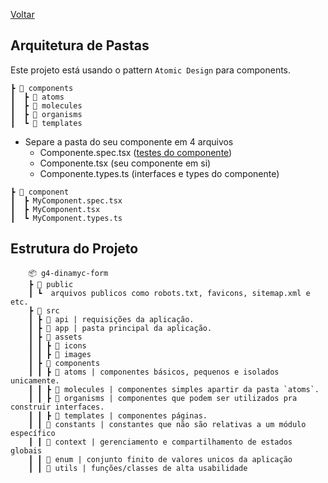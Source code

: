 [Voltar](../README.md)

## Arquitetura de Pastas

Este projeto está usando o pattern `Atomic Design` para components.

```
┣ 📂 components
┃  ┣ 📂 atoms
┃  ┣ 📂 molecules
┃  ┣ 📂 organisms
┃  ┗ 📂 templates
```

- Separe a pasta do seu componente em 4 arquivos
  - Componente.spec.tsx ([testes do componente](./UNITS_TESTS.md))
  - Componente.tsx (seu componente em si)
  - Componente.types.ts (interfaces e types do componente)

```
┣ 📂 component
┃  ┣ MyComponent.spec.tsx
┃  ┣ MyComponent.tsx
┃  ┗ MyComponent.types.ts
```

## Estrutura do Projeto

```
    📦 g4-dinamyc-form
    ┣ 📂 public
    ┃ ┗  arquivos publicos como robots.txt, favicons, sitemap.xml e etc.
    ┣ 📂 src
    ┃ ┣ 📂 api | requisições da aplicação.
    ┃ ┣ 📂 app | pasta principal da aplicação.
    ┃ ┣ 📂 assets
    ┃ ┃ ┣ 📂 icons
    ┃ ┃ ┣ 📂 images
    ┃ ┣ 📂 components
    ┃ ┃ ┣ 📂 atoms | componentes básicos, pequenos e isolados unicamente.
    ┃ ┃ ┣ 📂 molecules | componentes simples apartir da pasta `atoms`.
    ┃ ┃ ┣ 📂 organisms | componentes que podem ser utilizados pra construir interfaces.
    ┃ ┃ ┣ 📂 templates | componentes páginas.
    ┃ ┃ 📂 constants | constantes que não são relativas a um módulo específico
    ┃ ┃ 📂 context | gerenciamento e compartilhamento de estados globais
    ┃ ┃ 📂 enum | conjunto finito de valores unicos da aplicação
    ┃ ┃ 📂 utils | funções/classes de alta usabilidade
```
